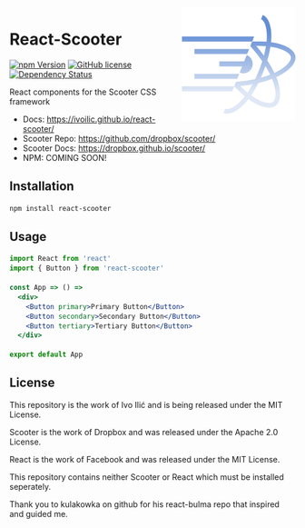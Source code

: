 <img align="right" width="200" src="https://raw.githubusercontent.com/ivoilic/react-scooter/master/react-scooter.png"/>

# React-Scooter
[![npm Version](https://img.shields.io/npm/v/react-scooter.svg?style=flat)](https://www.npmjs.org/package/react-scooter)
[![GitHub license](https://img.shields.io/badge/license-MIT-blue.svg?style=flat)](https://github.com/ivoilic/react-scooter/blob/master/LICENSE)
[![Dependency Status](https://img.shields.io/david/ivoilic/react-scooter.svg?style=flat)](https://david-dm.org/ivoilic/react-scooter)

React components for the Scooter CSS framework

- Docs: https://ivoilic.github.io/react-scooter/
- Scooter Repo: https://github.com/dropbox/scooter/
- Scooter Docs: https://dropbox.github.io/scooter/
- NPM: COMING SOON!

## Installation

```bash
npm install react-scooter
```

## Usage

```jsx
import React from 'react'
import { Button } from 'react-scooter'

const App => () =>
  <div>
  	<Button primary>Primary Button</Button>
	<Button secondary>Secondary Button</Button>
	<Button tertiary>Tertiary Button</Button>
  </div>

export default App
```

## License

This repository is the work of Ivo Ilić and is being released under the MIT License.

Scooter is the work of Dropbox and was released under the Apache 2.0 License.

React is the work of Facebook and was released under the MIT License.

This repository contains neither Scooter or React which must be installed seperately.

Thank you to kulakowka on github for his react-bulma repo that inspired and guided me.